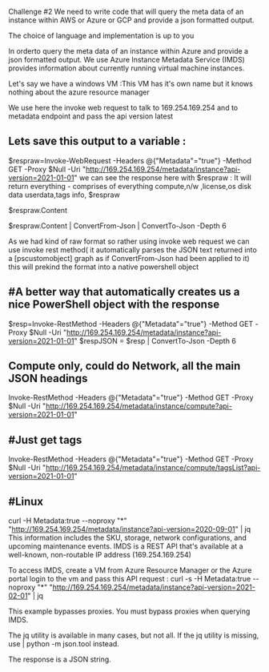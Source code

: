 Challenge #2
We need to write code that will query the meta data of an instance within AWS or Azure or GCP and provide a json formatted output.



The choice of language and implementation is up to you


In orderto query the meta data of an instance within Azure and provide a json formatted output.
We use Azure Instance Metadata Service (IMDS) provides information about currently running virtual machine instances.

Let's say we have a windows VM :This VM has it's own name but it knows nothing about the azure resource manager

We use here the invoke web request to talk to 169.254.169.254 and to metadata endpoint and pass the api version latest

Lets save this output to a variable :
----------------------------------
$respraw=Invoke-WebRequest -Headers @{"Metadata"="true"} -Method GET -Proxy $Null -Uri "http://169.254.169.254/metadata/instance?api-version=2021-01-01"
we can see the response here with $respraw : It will return everything - comprises of everything compute,n/w ,license,os disk data 
userdata,tags info,
$respraw


$respraw.Content


$respraw.Content | ConvertFrom-Json | ConvertTo-Json -Depth 6

As we had kind of raw format so rather using invoke web request we can use invoke rest method( it automatically parses the JSON text returned into a [pscustomobject] graph as if ConvertFrom-Json had been applied to it) this will prekind the format into a native powershell object

#A better way that automatically creates us a nice PowerShell object with the response
-------------------------------------------------------------------------------------
$resp=Invoke-RestMethod -Headers @{"Metadata"="true"} -Method GET -Proxy $Null -Uri "http://169.254.169.254/metadata/instance?api-version=2021-01-01"
$respJSON = $resp | ConvertTo-Json -Depth 6

Compute only, could do Network, all the main JSON headings
----------------------------------------------------------
Invoke-RestMethod -Headers @{"Metadata"="true"} -Method GET -Proxy $Null -Uri "http://169.254.169.254/metadata/instance/compute?api-version=2021-01-01"

#Just get tags
--------------
Invoke-RestMethod -Headers @{"Metadata"="true"} -Method GET -Proxy $Null -Uri "http://169.254.169.254/metadata/instance/compute/tagsList?api-version=2021-01-01"

#Linux
-------
curl -H Metadata:true --noproxy "*" "http://169.254.169.254/metadata/instance?api-version=2020-09-01" | jq
This information includes the SKU, storage, network configurations, and upcoming maintenance events.
IMDS is a REST API that's available at a well-known, non-routable IP address (169.254.169.254)

To access IMDS, create a VM from Azure Resource Manager or the Azure portal
login to the vm and pass this API request :
curl -s -H Metadata:true --noproxy "*" "http://169.254.169.254/metadata/instance?api-version=2021-02-01" | jq

This example bypasses proxies. You must bypass proxies when querying IMDS. 

The jq utility is available in many cases, but not all. If the jq utility is missing, use | python -m json.tool instead.

The response is a JSON string.
